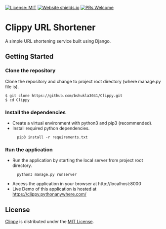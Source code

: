[![License: MIT](https://img.shields.io/badge/License-MIT-yellow.svg)](https://opensource.org/licenses/MIT)
[![Website shields.io](https://img.shields.io/website-up-down-green-red/http/shields.io.svg)](http://shields.io/)
[![PRs Welcome](https://img.shields.io/badge/PRs-welcome-brightgreen.svg?style=flat-square)](http://makeapullrequest.com)


# Clippy URL Shortener
A simple URL shortening service built using Django. 

## Getting Started

### Clone the repository
Clone the repository and change to project root directory (where manage.py file is).
```
$ git clone https://github.com/bshukla3041/Clippy.git
$ cd Clippy
```
### Install the dependencies
* Create a virtual environment with python3 and pip3 (recommended).
* Install required python dependencies. 
  ```
    pip3 install -r requirements.txt
  ```
### Run the application
* Run the application by starting the local server from project root directory.
  ```
    python3 manage.py runserver
  ```
* Access the application in your browser at http://localhost:8000
* Live Demo of this application is hosted at https://clippy.pythonanywhere.com/

## License
[Clippy](https://github.com/bshukla3041/Clippy) is distributed under the [MIT License](https://github.com/bshukla3041/Clippy/blob/master/LICENSE). 
